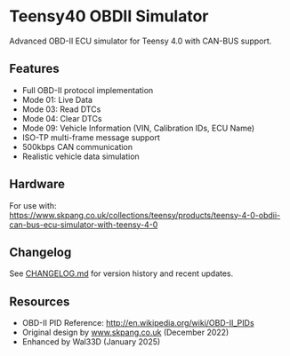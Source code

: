 # Teensy40 OBDII Simulator

Advanced OBD-II ECU simulator for Teensy 4.0 with CAN-BUS support.

## Features

- Full OBD-II protocol implementation
- Mode 01: Live Data
- Mode 03: Read DTCs
- Mode 04: Clear DTCs
- Mode 09: Vehicle Information (VIN, Calibration IDs, ECU Name)
- ISO-TP multi-frame message support
- 500kbps CAN communication
- Realistic vehicle data simulation

## Hardware

For use with:
https://www.skpang.co.uk/collections/teensy/products/teensy-4-0-obdii-can-bus-ecu-simulator-with-teensy-4-0

## Changelog

See [CHANGELOG.md](CHANGELOG.md) for version history and recent updates.

## Resources

- OBD-II PID Reference: http://en.wikipedia.org/wiki/OBD-II_PIDs
- Original design by www.skpang.co.uk (December 2022)
- Enhanced by Wal33D (January 2025)
